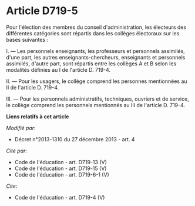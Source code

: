 # Article D719-5

Pour l'élection des membres du conseil d'administration, les électeurs des différentes catégories sont répartis dans les
collèges électoraux sur les bases suivantes : 

I. ― Les personnels enseignants, les professeurs et personnels assimilés, d'une part, les autres enseignants-chercheurs,
enseignants et personnels assimilés, d'autre part, sont répartis entre les collèges A et B selon les modalités définies au I
de l'article D. 719-4. 

II. ― Pour les usagers, le collège comprend les personnes mentionnées au II de l'article D. 719-4. 

III. ― Pour les personnels administratifs, techniques, ouvriers et de service, le collège comprend les personnels mentionnés
au III de l'article D. 719-4.

**Liens relatifs à cet article**

_Modifié par_:

  - Décret n°2013-1310 du 27 décembre 2013 - art. 4

_Cité par_:

  - Code de l'éducation - art. D719-13 (V)
  - Code de l'éducation - art. D719-15 (V)
  - Code de l'éducation - art. D719-6-1 (V)

_Cite_:

  - Code de l'éducation - art. D719-4 (V)
